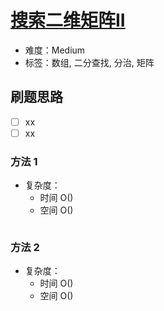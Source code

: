 # [搜索二维矩阵II](https://leetcode-cn.com/problems/search-a-2d-matrix-ii/)

- 难度：Medium
- 标签：数组, 二分查找, 分治, 矩阵

## 刷题思路

- [ ] xx
- [ ] xx

### 方法 1

- 复杂度：
    - 时间 O()
    - 空间 O()

``` js

```

### 方法 2

- 复杂度：
    - 时间 O()
    - 空间 O()

``` js

```
